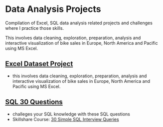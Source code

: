 # Data Analysis Projects
Compilation of Excel, SQL data analysis related projects and challenges where I practice those skills.

This involves data cleaning, exploration, preparation, analysis and interactive visualization of bike sales in Europe, North America and Pacific using MS Excel.

## [Excel Dataset Project](https://github.com/Badbatunde/Data_Analysis_Projects/blob/main/Excel%20Project%20Dataset.xlsx)
+ this involves data cleaning, exploration, preparation, analysis and interactive visualization of bike sales in Europe, North America and Pacific using MS Excel.

## [SQL 30 Questions](https://github.com/Badbatunde/Data_Analysis_Projects/blob/main/ssdb.sql)
+ challeges your SQL knowledge with these SQL questions
+ Skillshare Course: [30 Simple SQL Interview Queries](https://www.skillshare.com/classes/SQL-Interview-30-Simple-SQL-Interview-Queries-in-2019/809081836)

